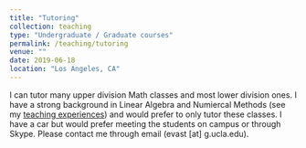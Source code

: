 ```yaml
---
title: "Tutoring"
collection: teaching
type: "Undergraduate / Graduate courses"
permalink: /teaching/tutoring
venue: ""
date: 2019-06-18
location: "Los Angeles, CA"
---
```


I can tutor many upper division Math classes and most lower division ones. I have a strong background in Linear Algebra and Numiercal Methods (see my [teaching experiences](/teaching/TAship)) and would prefer to only tutor these classes. I have a car but would prefer meeting the students on campus or through Skype. Please contact me through email (evast [at] g.ucla.edu).

